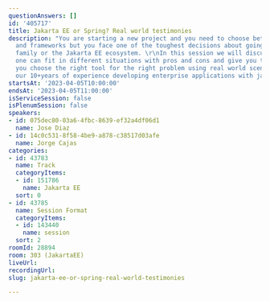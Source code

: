 ```yaml
---
questionAnswers: []
id: '405717'
title: Jakarta EE or Spring? Real world testimonies
description: "You are starting a new project and you need to choose between languages
  and frameworks but you face one of the toughest decisions about going with the Spring
  family or the Jakarta EE ecosystem. \r\nIn this session we will discuss how each
  one can fit in different situations with pros and cons and give you tips to help
  you choose the right tool for the right problem using real world scenarios from
  our 10+years of experience developing enterprise applications with java. "
startsAt: '2023-04-05T10:00:00'
endsAt: '2023-04-05T11:00:00'
isServiceSession: false
isPlenumSession: false
speakers:
- id: 075dec80-03a6-4fbc-8639-ef32a4df06d1
  name: Jose Diaz
- id: 14c0c531-8f58-4be9-a878-c38517d03afe
  name: Jorge Cajas
categories:
- id: 43783
  name: Track
  categoryItems:
  - id: 151786
    name: Jakarta EE
  sort: 0
- id: 43785
  name: Session Format
  categoryItems:
  - id: 143440
    name: session
  sort: 2
roomId: 28894
room: 303 (JakartaEE)
liveUrl: 
recordingUrl: 
slug: jakarta-ee-or-spring-real-world-testimonies

---
```


